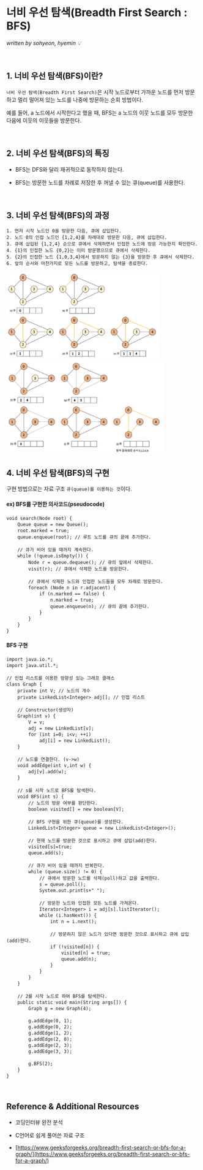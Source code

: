 # 너비 우선 탐색(Breadth First Search : BFS)
*written by sohyeon, hyemin 💡*

<br>

## 1. 너비 우선 탐색(BFS)이란?
`너비 우선 탐색(Breadth First Search)`은 시작 노드로부터 가까운 노드를 먼저 방문하고 멀리 떨어져 있는 노드를 나중에 방문하는 순회 방법이다.  
  
예를 들어, a 노드에서 시작한다고 했을 때, BFS는 a 노드의 이웃 노드를 모두 방문한 다음에 이웃의 이웃들을 방문한다.  

<br>

## 2. 너비 우선 탐색(BFS)의 특징
  
* BFS는 DFS와 달리 재귀적으로 동작하지 않는다.

* BFS는 방문한 노드를 차례로 저장한 후 꺼낼 수 있는 큐(queue)를 사용한다.

<br>

## 3. 너비 우선 탐색(BFS)의 과정
```
1. 먼저 시작 노드인 0을 방문한 다음, 큐에 삽입한다.
2. 노드 0의 인접 노드인 {1,2,4}를 차례대로 방문한 다음, 큐에 삽입한다.
3. 큐에 삽입된 {1,2,4} 순으로 큐에서 삭제하면서 인접한 노드에 방문 가능한지 확인한다. 
4. {1}의 인접한 노드 {0,2}는 이미 방문했으므로 큐에서 삭제한다.
5. {2}의 인접한 노드 {1,0,3,4}에서 방문하지 않는 {3}을 방문한 후 큐에서 삭제한다.
6. 앞의 순서와 마찬가지로 모든 노드를 방문하고, 탐색을 종료한다.
```

<img src="./resources/BFS_1.png" width="400px">
<img src="./resources/BFS_2.png" width="410px">

<br>

## 4. 너비 우선 탐색(BFS)의 구현
구현 방법으로는 자료 구조 `큐(queue)를 이용하는 것`이다.

#### ex) BFS를 구현한 의사코드(pseudocode)
```
void search(Node root) {
    Queue queue = new Queue();
    root.marked = true; 
    queue.enqueue(root); // 루트 노드를 큐의 끝에 추가한다.

    // 큐가 비어 있을 때까지 계속한다.
    while (!queue.isEmpty()) {
        Node r = queue.dequeue(); // 큐의 앞에서 삭제한다.
        visit(r); // 큐에서 삭제한 노드를 방문한다. 
        
        // 큐에서 삭제한 노드와 인접한 노드들을 모두 차례로 방문한다.
        foreach (Node n in r.adjacent) {
            if (n.marked == false) {
                n.marked = true; 
                queue.enqueue(n); // 큐의 끝에 추가한다.
            }
        }
    }
}
```

#### BFS 구현
```
import java.io.*; 
import java.util.*; 

// 인접 리스트를 이용한 방향성 있는 그래프 클래스
class Graph { 
    private int V; // 노드의 개수
    private LinkedList<Integer> adj[]; // 인접 리스트

    // Constructor(생성자)
    Graph(int v) { 
        V = v; 
        adj = new LinkedList[v]; 
        for (int i=0; i<v; ++i) 
            adj[i] = new LinkedList(); 
    } 

    // 노드를 연결한다. (v->w)
    void addEdge(int v,int w) { 
        adj[v].add(w); 
    } 

    // s를 시작 노드로 BFS를 탐색한다.
    void BFS(int s) { 
        // 노드의 방문 여부를 판단한다.  
        boolean visited[] = new boolean[V]; 

        // BFS 구현을 위한 큐(queue)를 생성한다.
        LinkedList<Integer> queue = new LinkedList<Integer>(); 

        // 현재 노드를 방문한 것으로 표시하고 큐에 삽입(add)한다.
        visited[s]=true; 
        queue.add(s); 

        // 큐가 비어 있을 때까지 반복한다.
        while (queue.size() != 0) { 
            // 큐에서 방문한 노드를 삭제(poll)하고 값을 출력한다.
            s = queue.poll(); 
            System.out.print(s+" "); 

            // 방문한 노드와 인접한 모든 노드를 가져온다.
            Iterator<Integer> i = adj[s].listIterator(); 
            while (i.hasNext()) { 
                int n = i.next(); 
                
                // 방문하지 않은 노드가 있다면 방문한 것으로 표시하고 큐에 삽입(add)한다.
                if (!visited[n]) { 
                    visited[n] = true; 
                    queue.add(n); 
                } 
            } 
        } 
    } 

    // 2를 시작 노드로 하여 BFS를 탐색한다.
    public static void main(String args[]) { 
        Graph g = new Graph(4); 

        g.addEdge(0, 1); 
        g.addEdge(0, 2); 
        g.addEdge(1, 2); 
        g.addEdge(2, 0); 
        g.addEdge(2, 3); 
        g.addEdge(3, 3); 
    
        g.BFS(2); 
    } 
} 
```

<br>

## Reference & Additional Resources
* 코딩인터뷰 완전 분석  
  
* C언어로 쉽게 풀어쓴 자료 구조  

* [https://www.geeksforgeeks.org/breadth-first-search-or-bfs-for-a-graph/](https://www.geeksforgeeks.org/breadth-first-search-or-bfs-for-a-graph/)

